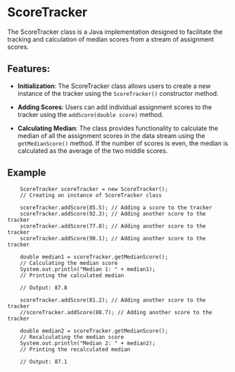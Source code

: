 # ScoreTracker 

The ScoreTracker class is a Java implementation designed to facilitate the tracking and calculation of median scores from a stream of assignment scores. 

## Features:

 - **Initialization**: The ScoreTracker class allows users to create a new instance of the tracker using the `ScoreTracker()` constructor method.

- **Adding Scores**: Users can add individual assignment scores to the tracker using the `addScore(double score)` method.

- **Calculating Median**: The class provides functionality to calculate the median of all the assignment scores in the data stream using the `getMedianScore()` method. If the number of scores is even, the median is calculated as the average of the two middle scores.

## Example

        ScoreTracker scoreTracker = new ScoreTracker(); 
        // Creating an instance of ScoreTracker class

        scoreTracker.addScore(85.5); // Adding a score to the tracker
        scoreTracker.addScore(92.3); // Adding another score to the tracker
        scoreTracker.addScore(77.8); // Adding another score to the tracker
        scoreTracker.addScore(90.1); // Adding another score to the tracker

        double median1 = scoreTracker.getMedianScore(); 
        // Calculating the median score
        System.out.println("Median 1: " + median1); 
        // Printing the calculated median

        // Output: 87.8 

        scoreTracker.addScore(81.2); // Adding another score to the tracker
        //scoreTracker.addScore(88.7); // Adding another score to the tracker

        double median2 = scoreTracker.getMedianScore(); 
        // Recalculating the median score
        System.out.println("Median 2: " + median2); 
        // Printing the recalculated median
    
        // Output: 87.1
